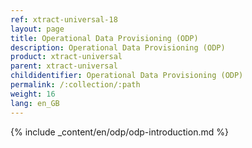 ```yaml
---
ref: xtract-universal-18
layout: page
title: Operational Data Provisioning (ODP)
description: Operational Data Provisioning (ODP)
product: xtract-universal
parent: xtract-universal
childidentifier: Operational Data Provisioning (ODP)
permalink: /:collection/:path
weight: 16
lang: en_GB
---
```

{% include _content/en/odp/odp-introduction.md %} 
